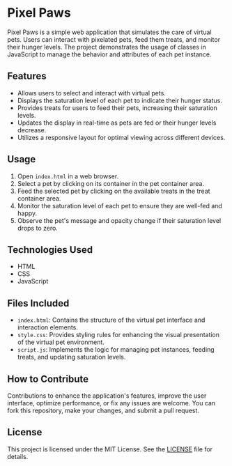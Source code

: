 # Pixel Paws

Pixel Paws is a simple web application that simulates the care of virtual pets. Users can interact with pixelated pets, feed them treats, and monitor their hunger levels. The project demonstrates the usage of classes in JavaScript to manage the behavior and attributes of each pet instance.

## Features

-   Allows users to select and interact with virtual pets.
-   Displays the saturation level of each pet to indicate their hunger status.
-   Provides treats for users to feed their pets, increasing their saturation levels.
-   Updates the display in real-time as pets are fed or their hunger levels decrease.
-   Utilizes a responsive layout for optimal viewing across different devices.

## Usage

1. Open `index.html` in a web browser.
2. Select a pet by clicking on its container in the pet container area.
3. Feed the selected pet by clicking on the available treats in the treat container area.
4. Monitor the saturation level of each pet to ensure they are well-fed and happy.
5. Observe the pet's message and opacity change if their saturation level drops to zero.

## Technologies Used

-   HTML
-   CSS
-   JavaScript

## Files Included

-   `index.html`: Contains the structure of the virtual pet interface and interaction elements.
-   `style.css`: Provides styling rules for enhancing the visual presentation of the virtual pet environment.
-   `script.js`: Implements the logic for managing pet instances, feeding treats, and updating saturation levels.

## How to Contribute

Contributions to enhance the application's features, improve the user interface, optimize performance, or fix any issues are welcome. You can fork this repository, make your changes, and submit a pull request.

## License

This project is licensed under the MIT License. See the [LICENSE](LICENSE) file for details.
